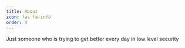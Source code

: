 ```yaml
---
title: About
icon: fas fa-info
order: 4
---
```



Just someone who is trying to get better every day in low level security
